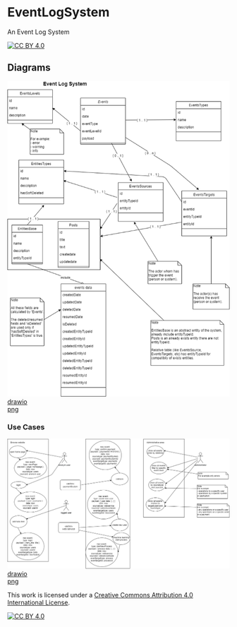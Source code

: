 # EventLogSystem
An Event Log System

[![CC BY 4.0][cc-by-shield]][cc-by]


## Diagrams  

![Diagram](https://github.com/Magicianred/EventLogSystem/blob/develop/Project/Diagram/EventLogSystem.png)  
[drawio](https://github.com/Magicianred/EventLogSystem/blob/develop/Project/Diagram/EventLogSystem.drawio)  
[png](https://github.com/Magicianred/EventLogSystem/blob/develop/Project/Diagram/EventLogSystem.png)

### Use Cases  

![Diagram](https://github.com/Magicianred/EventLogSystem/blob/develop/Project/Diagram/EventLogSystemUseCase.png)  
[drawio](https://github.com/Magicianred/EventLogSystem/blob/develop/Project/Diagram/EventLogSystemUseCase.drawio)  
[png](https://github.com/Magicianred/EventLogSystem/blob/develop/Project/Diagram/EventLogSystemUseCase.png)



This work is licensed under a [Creative Commons Attribution 4.0 International License][cc-by].

[![CC BY 4.0][cc-by-image]][cc-by]

[cc-by]: http://creativecommons.org/licenses/by/4.0/
[cc-by-image]: https://i.creativecommons.org/l/by/4.0/88x31.png
[cc-by-shield]: https://img.shields.io/badge/License-CC%20BY%204.0-lightgrey.svg